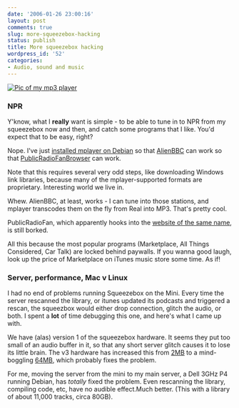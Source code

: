 ```yaml
---
date: '2006-01-26 23:00:16'
layout: post
comments: true
slug: more-squeezebox-hacking
status: publish
title: More squeezebox hacking
wordpress_id: '52'
categories:
- Audio, sound and music
---
```


[![Pic of my mp3 player](http://www.phfactor.net/wp-pics/slim_devices_squeezebox.png)](http://slimdevices.com/)



### NPR


Y'know, what I **really** want is simple - to be able to tune in to NPR from my squeezebox now and then, and catch some programs that I like. You'd expect that to be easy, right?

Nope. I've just [installed mplayer on Debian](http://www.princessleia.com/MPlayer.php) so that [AlienBBC](http://www.x2systems.com/AlienBBC/) can work so that [PublicRadioFanBrowser](http://www.malsbury.net/~slim/) can work. 

Note that this requires several very odd steps, like downloading Windows link libraries, because many of the mplayer-supported formats are proprietary. Interesting world we live in.

Whew. AlienBBC, at least, works - I can tune into those stations, and mplayer transcodes them on the fly from Real into MP3. That's pretty cool.

PublicRadioFan, which apparently hooks into the [website of the same name](http://www.publicradiofan.com), is still borked. 

All this because the most popular programs (Marketplace, All Things Considered, Car Talk) are locked behind paywalls. If you wanna good laugh, look up the price of Marketplace on iTunes music store some time. As if!



### Server, performance, Mac v Linux


I had no end of problems running Squeezebox on the Mini. Every time the server rescanned the library, or itunes updated its podcasts and triggered a rescan, the squeezbox would either drop connection, glitch the audio, or both. I spent a **lot** of time debugging this one, and here's what I came up with.

We have (alas) version 1 of the squeezebox hardware. It seems they put too small of an audio buffer in it, so that any short server glitch causes it to lose its little brain. The v3 hardware has increased this from [2MB](http://reviews.designtechnica.com/review835_specs4174.html) to a mind-boggling [64MB](http://www.slimdevices.com/pi_specs.html), which probably fixes the problem.

For me, moving the server from the mini to my main server, a Dell 3GHz P4 running Debian, has _totally_ fixed the problem. Even rescanning the library, compiling code, etc, have no audible effect.Much better. (This with a library of about 11,000 tracks, circa 80GB).
 

